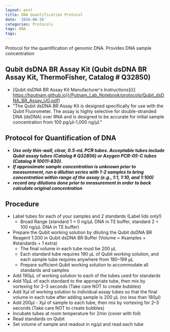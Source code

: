 ```yaml
---
layout: post
title: DNA Quantification Protocol
date: '2016-08-26'
categories: Protocols
tags: DNA
tags: 
---
```


Protocol for the quantification of genomic DNA.
Provides DNA sample concentration

## Qubit dsDNA BR Assay Kit (Qubit dsDNA BR Assay Kit, ThermoFisher, Catalog # Q32850)
* [Qubit dsDNA BR Assay Kit Manufacturer's Instructions]({{ https://hputnam.github.io}}/Putnam_Lab_Notebook/protocols/Qubit_dsDNA_BR_Assay_UG.pdf)
* "The Qubit dsDNA BR Assay Kit is designed specifically for use with the Qubit Fluorometer. The assay is highly selective for double-stranded DNA (dsDNA) over RNA and is designed to be accurate for initial sample concentration from 100 pg/µl–1,000 ng/µl."

## Protocol for Quantification of DNA
* **_Use only thin-wall, clear, 0.5-mL PCR tubes. Acceptable tubes include Qubit assay tubes (Catalog # Q32856) or Axygen PCR-05-C tubes (Catalog # 10011-830)._**
* **_If approximate sample concentration is unknown prior to measurement, run a dilution series with 1-2 samples to bring concentration within range of the assay (e.g., 1:1, 1:10, and 1:100)_**
* **_record any dilutions done prior to measurement in order to back calculate original concentration_**
 
## Procedure

* Label tubes for each of your samples and 2 standards (Label lids only!)
  * Broad Range (standard 1 = 0 ng/μL DNA in TE buffer, standard 2 = 100 ng/μL DNA in TE buffer)  
* Prepare the Qubit working solution by diluting the Qubit dsDNA BR Reagent 1:200 in Qubit dsDNA BR Buffer (Volume = #samples + #standards + 1 extra)
  * The final volume in each tube must be 200 μL
  * Each standard tube requires 190 μL of Qubit working solution, and each sample tube requires anywhere from 180–199 μL
  * Prepare sufficient Qubit working solution to accommodate all standards and samples
* Add 190μL of working solution to each of the tubes used for standards
* Add 10μL of each standard to the appropriate tube, then mix by vortexing for 2–3 seconds (Take care NOT to create bubbles)
* Add Xµl of working solution to individual assay tubes so that the final volume in each tube after adding sample is 200 μL (no less than 180µl)
* Add 200µl - Xµl of sample to each tube, then mix by vortexing for 2–3 seconds (Take care NOT to create bubbles)
* Incubate tubes at room temperature for 2min (cover with foil)
* Read standards on Qubit
* Set volume of sample and readout in ng/µl and read each tube


